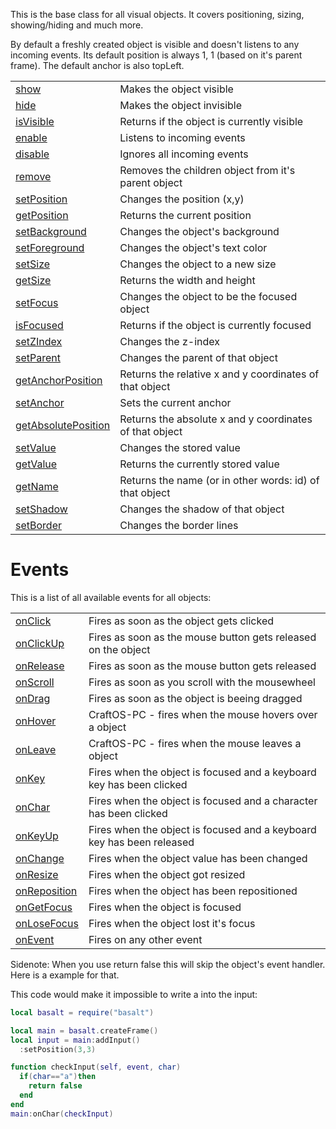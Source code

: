This is the base class for all visual objects. It covers positioning, sizing, showing/hiding and much more.

By default a freshly created object is visible and doesn't listens to any incoming events.
Its default position is always 1, 1 (based on it's parent frame). The default anchor is also topLeft.

|   |   |
|---|---|
|[show](objects/Object/show.md)|Makes the object visible
|[hide](objects/Object/hide.md)|Makes the object invisible
|[isVisible](objects/Object/isVisible.md)|Returns if the object is currently visible
|[enable](objects/Object/enable.md)|Listens to incoming events
|[disable](objects/Object/disable.md)|Ignores all incoming events
|[remove](objects/Object/remove.md)|Removes the children object from it's parent object
|[setPosition](objects/Object/setPosition.md)|Changes the position (x,y)
|[getPosition](objects/Object/getPosition.md)|Returns the current position
|[setBackground](objects/Object/setBackground.md)|Changes the object's background
|[setForeground](objects/Object/setForeground.md)|Changes the object's text color
|[setSize](objects/Object/setSize.md)|Changes the object to a new size
|[getSize](objects/Object/getSize.md)|Returns the width and height
|[setFocus](objects/Object/setFocus.md)|Changes the object to be the focused object
|[isFocused](objects/Object/isFocused.md)|Returns if the object is currently focused
|[setZIndex](objects/Object/setZIndex.md)|Changes the z-index
|[setParent](objects/Object/setParent.md)|Changes the parent of that object
|[getAnchorPosition](objects/Object/getAnchorPosition.md)|Returns the relative x and y coordinates of that object
|[setAnchor](objects/Object/setAnchor.md)|Sets the current anchor
|[getAbsolutePosition](objects/Object/getAbsolutePosition.md)|Returns the absolute x and y coordinates of that object
|[setValue](objects/Object/setValue.md)|Changes the stored value
|[getValue](objects/Object/getValue.md)|Returns the currently stored value
|[getName](objects/Object/getName.md)|Returns the name (or in other words: id) of that object
|[setShadow](objects/Object/setShadow.md)|Changes the shadow of that object
|[setBorder](objects/Object/setBorder.md)|Changes the border lines

# Events

This is a list of all available events for all objects:

|   |   |
|---|---|
|[onClick](objects/Object/onClick.md)|Fires as soon as the object gets clicked
|[onClickUp](objects/Object/onClickUp.md)|Fires as soon as the mouse button gets released on the object
|[onRelease](objects/Object/onRelease.md)|Fires as soon as the mouse button gets released
|[onScroll](objects/Object/onScroll.md)|Fires as soon as you scroll with the mousewheel
|[onDrag](objects/Object/onDrag.md)|Fires as soon as the object is beeing dragged
|[onHover](objects/Object/onHover.md)|CraftOS-PC - fires when the mouse hovers over a object
|[onLeave](objects/Object/onLeave.md)|CraftOS-PC - fires when the mouse leaves a object
|[onKey](objects/Object/onKey.md)|Fires when the object is focused and a keyboard key has been clicked
|[onChar](objects/Object/onChar.md)|Fires when the object is focused and a character has been clicked
|[onKeyUp](objects/Object/onKeyUp.md)|Fires when the object is focused and a keyboard key has been released
|[onChange](objects/Object/onChange.md)|Fires when the object value has been changed
|[onResize](objects/Object/onResize.md)|Fires when the object got resized
|[onReposition](objects/Object/onReposition.md)|Fires when the object has been repositioned
|[onGetFocus](objects/Object/onGetFocus.md)|Fires when the object is focused
|[onLoseFocus](objects/Object/onLoseFocus.md)|Fires when the object lost it's focus
|[onEvent](objects/Object/onEvent.md)|Fires on any other event

Sidenote: When you use return false this will skip the object's event handler. Here is a example for that.

This code would make it impossible to write a into the input:

```lua
local basalt = require("basalt")

local main = basalt.createFrame()
local input = main:addInput()
  :setPosition(3,3)

function checkInput(self, event, char)
  if(char=="a")then
    return false
  end
end
main:onChar(checkInput)
```
